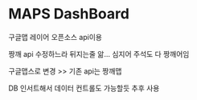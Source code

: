 # MAPS DashBoard
구글맵 레이어 오픈소스 api이용<p>
짱깨 api 수정하느라 뒤지는줄 앎... 심지어 주석도 다 짱깨어임<p>
구글맵스로 변경 >> 기존 api는 짱깨맵<p>
DB 인서트해서 데이터 컨트롤도 가능할듯 추후 사용<p>
